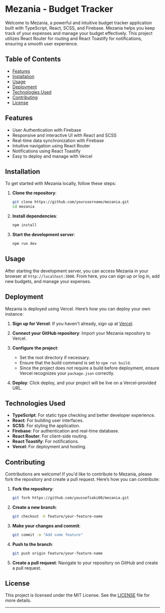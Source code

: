 # Mezania - Budget Tracker

Welcome to Mezania, a powerful and intuitive budget tracker application built with TypeScript, React, SCSS, and Firebase. Mezania helps you keep track of your expenses and manage your budget effectively. This project utilizes React Router for routing and React Toastify for notifications, ensuring a smooth user experience.

## Table of Contents

- [Features](#features)
- [Installation](#installation)
- [Usage](#usage)
- [Deployment](#deployment)
- [Technologies Used](#technologies-used)
- [Contributing](#contributing)
- [License](#license)

## Features

- User Authentication with Firebase
- Responsive and interactive UI with React and SCSS
- Real-time data synchronization with Firebase
- Intuitive navigation using React Router
- Notifications using React Toastify
- Easy to deploy and manage with Vercel

## Installation

To get started with Mezania locally, follow these steps:

1. **Clone the repository**:

   ```bash
   git clone https://github.com/yourusername/mezania.git
   cd mezania
   ```

2. **Install dependencies**:

   ```bash
   npm install
   ```

3. **Start the development server**:
   ```bash
   npm run dev
   ```

## Usage

After starting the development server, you can access Mezania in your browser at `http://localhost:3000`. From here, you can sign up or log in, add new budgets, and manage your expenses.

## Deployment

Mezania is deployed using Vercel. Here’s how you can deploy your own instance:

1. **Sign up for Vercel**: If you haven't already, sign up at [Vercel](https://vercel.com/).

2. **Connect your GitHub repository**: Import your Mezania repository to Vercel.

3. **Configure the project**:

   - Set the root directory if necessary.
   - Ensure that the build command is set to `npm run build`.
   - Since the project does not require a build before deployment, ensure Vercel recognizes your `package.json` correctly.

4. **Deploy**: Click deploy, and your project will be live on a Vercel-provided URL.

## Technologies Used

- **TypeScript**: For static type checking and better developer experience.
- **React**: For building user interfaces.
- **SCSS**: For styling the application.
- **Firebase**: For authentication and real-time database.
- **React Router**: For client-side routing.
- **React Toastify**: For notifications.
- **Vercel**: For deployment and hosting.

## Contributing

Contributions are welcome! If you'd like to contribute to Mezania, please fork the repository and create a pull request. Here’s how you can contribute:

1. **Fork the repository**:

   ```bash
   git fork https://github.com/youssefzaki00/mezania.git
   ```

2. **Create a new branch**:

   ```bash
   git checkout -b feature/your-feature-name
   ```

3. **Make your changes and commit**:

   ```bash
   git commit -m "Add some feature"
   ```

4. **Push to the branch**:

   ```bash
   git push origin feature/your-feature-name
   ```

5. **Create a pull request**: Navigate to your repository on GitHub and create a pull request.

## License

This project is licensed under the MIT License. See the [LICENSE](LICENSE) file for more details.

---
